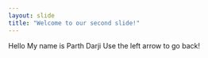 ```yaml
---
layout: slide
title: "Welcome to our second slide!"
---
```

Hello My name is Parth Darji
Use the left arrow to go back!

